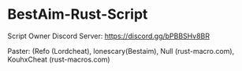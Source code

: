 # BestAim-Rust-Script

Script Owner Discord Server:
https://discord.gg/bPBBSHv8BR




Paster: (Refo (Lordcheat), lonescary(Bestaim), Null (rust-macro.com), KouhxCheat (rust-macros.com)

